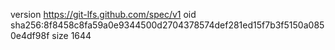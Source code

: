 version https://git-lfs.github.com/spec/v1
oid sha256:8f8458c8fa59a0e9344500d2704378574def281ed15f7b3f5150a0850e4df98f
size 1644
